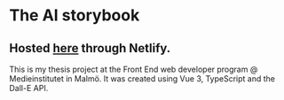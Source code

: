 # The AI storybook

## Hosted [here](https://ai-storybook.netlify.app/) through Netlify.

This is my thesis project at the Front End web developer program @ Medieinstitutet in Malmö. It was created using Vue 3, TypeScript and the Dall-E API.
